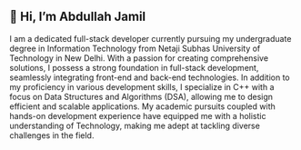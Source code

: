 👋 Hi, I’m Abdullah Jamil
-
I am a dedicated full-stack developer currently pursuing my undergraduate degree in Information Technology from Netaji Subhas University of Technology in New Delhi. With a passion for creating comprehensive solutions, I possess a strong foundation in full-stack development, seamlessly integrating front-end and back-end technologies. In addition to my proficiency in various development skills, I specialize in C++ with a focus on Data Structures and Algorithms (DSA), allowing me to design efficient and scalable applications. My academic pursuits coupled with hands-on development experience have equipped me with a holistic understanding of Technology, making me adept at tackling diverse challenges in the field.
